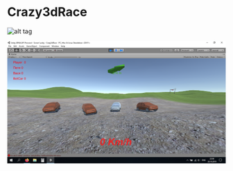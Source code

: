 # Crazy3dRace

![alt tag](http://github.com/McElectrik/Crazy3dRace/tree/master/ScreenShots/1.png "      ")



<img src="ScreenShots/1.png" />




































